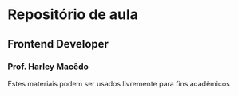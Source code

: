 <h1>Repositório de aula</h1>

<h2>Frontend Developer</h2>

<h3>Prof. Harley Macêdo</h3>

<p>Estes materiais podem ser usados livremente para fins acadêmicos</p>
